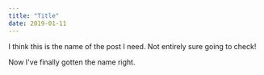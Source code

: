 ```yaml
---
title: "Title"
date: 2019-01-11
---
```


I think this is the name of the post I need. Not entirely sure going to check!

Now I've finally gotten the name right.
